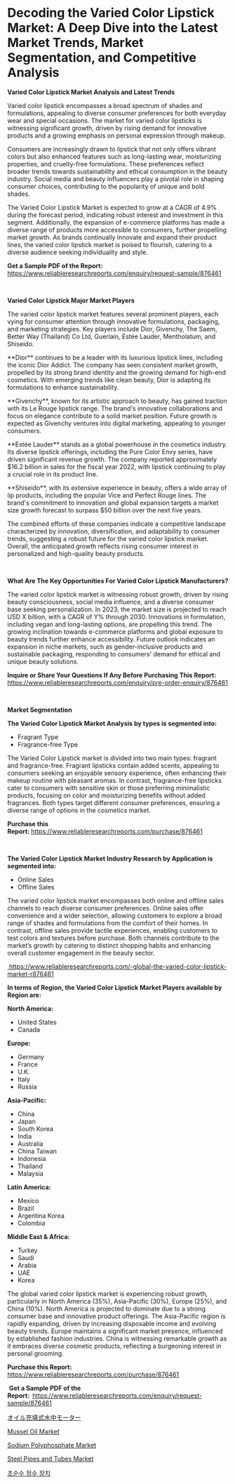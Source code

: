 <p><h1>Decoding the Varied Color Lipstick Market: A Deep Dive into the Latest Market Trends, Market Segmentation, and Competitive Analysis</h1></p><p><strong>Varied Color Lipstick Market Analysis and Latest Trends</strong></p>
<p><p>Varied color lipstick encompasses a broad spectrum of shades and formulations, appealing to diverse consumer preferences for both everyday wear and special occasions. The market for varied color lipsticks is witnessing significant growth, driven by rising demand for innovative products and a growing emphasis on personal expression through makeup. </p><p>Consumers are increasingly drawn to lipstick that not only offers vibrant colors but also enhanced features such as long-lasting wear, moisturizing properties, and cruelty-free formulations. These preferences reflect broader trends towards sustainability and ethical consumption in the beauty industry. Social media and beauty influencers play a pivotal role in shaping consumer choices, contributing to the popularity of unique and bold shades.</p><p>The Varied Color Lipstick Market is expected to grow at a CAGR of 4.9% during the forecast period, indicating robust interest and investment in this segment. Additionally, the expansion of e-commerce platforms has made a diverse range of products more accessible to consumers, further propelling market growth. As brands continually innovate and expand their product lines, the varied color lipstick market is poised to flourish, catering to a diverse audience seeking individuality and style.</p></p>
<p><strong>Get a Sample PDF of the Report:&nbsp;</strong> <a href="https://www.reliableresearchreports.com/enquiry/request-sample/876461">https://www.reliableresearchreports.com/enquiry/request-sample/876461</a></p>
<p>&nbsp;</p>
<p><strong>Varied Color Lipstick Major Market Players</strong></p>
<p><p>The varied color lipstick market features several prominent players, each vying for consumer attention through innovative formulations, packaging, and marketing strategies. Key players include Dior, Givenchy, The Saem, Better Way (Thailand) Co Ltd, Guerlain, Estée Lauder, Mentholatum, and Shiseido.</p><p>**Dior** continues to be a leader with its luxurious lipstick lines, including the iconic Dior Addict. The company has seen consistent market growth, propelled by its strong brand identity and the growing demand for high-end cosmetics. With emerging trends like clean beauty, Dior is adapting its formulations to enhance sustainability.</p><p>**Givenchy**, known for its artistic approach to beauty, has gained traction with its Le Rouge lipstick range. The brand's innovative collaborations and focus on elegance contribute to a solid market position. Future growth is expected as Givenchy ventures into digital marketing, appealing to younger consumers.</p><p>**Estée Lauder** stands as a global powerhouse in the cosmetics industry. Its diverse lipstick offerings, including the Pure Color Envy series, have driven significant revenue growth. The company reported approximately $16.2 billion in sales for the fiscal year 2022, with lipstick continuing to play a crucial role in its product line.</p><p>**Shiseido**, with its extensive experience in beauty, offers a wide array of lip products, including the popular Vice and Perfect Rouge lines. The brand's commitment to innovation and global expansion targets a market size growth forecast to surpass $50 billion over the next five years.</p><p>The combined efforts of these companies indicate a competitive landscape characterized by innovation, diversification, and adaptability to consumer trends, suggesting a robust future for the varied color lipstick market. Overall, the anticipated growth reflects rising consumer interest in personalized and high-quality beauty products.</p></p>
<p>&nbsp;</p>
<p><strong>What Are The Key Opportunities For Varied Color Lipstick Manufacturers?</strong></p>
<p><p>The varied color lipstick market is witnessing robust growth, driven by rising beauty consciousness, social media influence, and a diverse consumer base seeking personalization. In 2023, the market size is projected to reach USD X billion, with a CAGR of Y% through 2030. Innovations in formulation, including vegan and long-lasting options, are propelling this trend. The growing inclination towards e-commerce platforms and global exposure to beauty trends further enhance accessibility. Future outlook indicates an expansion in niche markets, such as gender-inclusive products and sustainable packaging, responding to consumers' demand for ethical and unique beauty solutions.</p></p>
<p><strong>Inquire or Share Your Questions If Any Before Purchasing This Report:</strong> <a href="https://www.reliableresearchreports.com/enquiry/pre-order-enquiry/876461">https://www.reliableresearchreports.com/enquiry/pre-order-enquiry/876461</a></p>
<p>&nbsp;</p>
<p><strong>Market Segmentation</strong></p>
<p><strong>The Varied Color Lipstick Market Analysis by types is segmented into:</strong></p>
<p><ul><li>Fragrant Type</li><li>Fragrance-free Type</li></ul></p>
<p><p>The Varied Color Lipstick market is divided into two main types: fragrant and fragrance-free. Fragrant lipsticks contain added scents, appealing to consumers seeking an enjoyable sensory experience, often enhancing their makeup routine with pleasant aromas. In contrast, fragrance-free lipsticks cater to consumers with sensitive skin or those preferring minimalistic products, focusing on color and moisturizing benefits without added fragrances. Both types target different consumer preferences, ensuring a diverse range of options in the cosmetics market.</p></p>
<p><strong>Purchase this Report:&nbsp;</strong><a href="https://www.reliableresearchreports.com/purchase/876461">https://www.reliableresearchreports.com/purchase/876461</a></p>
<p>&nbsp;</p>
<p><strong>The Varied Color Lipstick Market Industry Research by Application is segmented into:</strong></p>
<p><ul><li>Online Sales</li><li>Offline Sales</li></ul></p>
<p><p>The varied color lipstick market encompasses both online and offline sales channels to reach diverse consumer preferences. Online sales offer convenience and a wider selection, allowing customers to explore a broad range of shades and formulations from the comfort of their homes. In contrast, offline sales provide tactile experiences, enabling customers to test colors and textures before purchase. Both channels contribute to the market’s growth by catering to distinct shopping habits and enhancing overall customer engagement in the beauty sector.</p></p>
<p><a href="https://www.reliableresearchreports.com/-global-the-varied-color-lipstick-market-r876461">&nbsp;https://www.reliableresearchreports.com/-global-the-varied-color-lipstick-market-r876461</a></p>
<p><strong>In terms of Region, the Varied Color Lipstick Market Players available by Region are:</strong></p>
<p>
    <p> <strong> North America: </strong>
        <ul>
            <li>United States</li>
            <li>Canada</li>
        </ul>
        </p> 
    <p> <strong> Europe: </strong>
        <ul>
            <li>Germany</li>
            <li>France</li>
            <li>U.K.</li>
            <li>Italy</li>
            <li>Russia</li>
        </ul>
        </p> 
    <p> <strong> Asia-Pacific: </strong>
        <ul>
            <li>China</li>
            <li>Japan</li>
            <li>South Korea</li>
            <li>India</li>
            <li>Australia</li>
            <li>China Taiwan</li>
            <li>Indonesia</li>
            <li>Thailand</li>
            <li>Malaysia</li>
        </ul>
        </p> 
    <p> <strong> Latin America: </strong>
        <ul>
            <li>Mexico</li>
            <li>Brazil</li>
            <li>Argentina Korea</li>
            <li>Colombia</li>
        </ul>
        </p> 
    <p> <strong> Middle East & Africa: </strong>
        <ul>
            <li>Turkey</li>
            <li>Saudi</li>
            <li>Arabia</li>
            <li>UAE</li>
            <li>Korea</li>
        </ul>
    </p>
    </p>
<p><p>The global varied color lipstick market is experiencing robust growth, particularly in North America (35%), Asia-Pacific (30%), Europe (25%), and China (10%). North America is projected to dominate due to a strong consumer base and innovative product offerings. The Asia-Pacific region is rapidly expanding, driven by increasing disposable income and evolving beauty trends. Europe maintains a significant market presence, influenced by established fashion industries. China is witnessing remarkable growth as it embraces diverse cosmetic products, reflecting a burgeoning interest in personal grooming.</p></p>
<p><strong>Purchase this Report: </strong><a href="https://www.reliableresearchreports.com/purchase/876461">https://www.reliableresearchreports.com/purchase/876461</a></p>
<p>&nbsp;<strong>Get a Sample PDF of the Report:&nbsp;&nbsp;</strong><a href="https://www.reliableresearchreports.com/enquiry/request-sample/876461">https://www.reliableresearchreports.com/enquiry/request-sample/876461</a></p>
<p><strong></strong></p>
<p><p><a href="https://medium.com/@claudekluttzyvh/oil-filled-submersible-motor-market-%E3%81%AE%E3%82%B0%E3%83%AD%E3%83%BC%E3%83%90%E3%83%AB%E5%B8%82%E5%A0%B4%E6%A6%82%E8%A6%81%E3%81%AF-%E4%B8%96%E7%95%8C%E3%81%8A%E3%82%88%E3%81%B3%E4%B8%BB%E8%A6%81%E5%B8%82%E5%A0%B4%E3%81%AB%E3%81%8A%E3%81%91%E3%82%8B%E6%A5%AD%E7%95%8C%E3%81%AB%E5%BD%B1%E9%9F%BF%E3%82%92%E4%B8%8E%E3%81%88%E3%82%8B%E4%B8%BB%E8%A6%81%E3%81%AA%E3%83%88%E3%83%AC%E3%83%B3%E3%83%89%E3%81%AB%E3%81%A4%E3%81%84%E3%81%A6-%E7%8B%AC%E8%87%AA%E3%81%AE%E8%A6%96%E7%82%B9%E3%82%92%E6%8F%90%E4%BE%9B%E3%81%97%E3%81%BE%E3%81%99-98673ccec56c">オイル充填式水中モーター</a></p><p><a href="https://medium.com/@tracey.powell674/the-market-for-mussel-oil-market-is-examined-in-this-report-along-with-the-factors-that-are-30f9b05dd75b">Mussel Oil Market</a></p><p><a href="https://issuu.com/reportprime-2/docs/sodium-polyphosphate-market-size-20_25f0d9dcff7f27">Sodium Polyphosphate Market</a></p><p><a href="https://medium.com/@tracey.powell674/the-steel-pipes-and-tubes-market-prioritizes-cost-control-and-efficiency-enhancement-6aa163a87472?postPublishedType=initial">Steel Pipes and Tubes Market</a></p><p><a href="https://medium.com/@joehodytkiewicz980/ultra-pure-water-purification-unit-market-%EC%9D%98-%EA%B8%80%EB%A1%9C%EB%B2%8C-%EC%8B%9C%EC%9E%A5-%EA%B0%9C%EC%9A%94%EB%8A%94-%EC%A0%84-%EC%84%B8%EA%B3%84-%EB%B0%8F-%EC%A3%BC%EC%9A%94-%EC%8B%9C%EC%9E%A5%EC%9D%98-%EC%82%B0%EC%97%85%EC%97%90-%EC%98%81%ED%96%A5%EC%9D%84-%EB%AF%B8%EC%B9%98%EB%8A%94-%EC%A3%BC%EC%9A%94-%ED%8A%B8%EB%A0%8C%EB%93%9C%EC%97%90-%EB%8C%80%ED%95%9C-%EB%8F%85%ED%8A%B9%ED%95%9C-ef0f848c1a56">초순수 정수 장치</a></p></p>